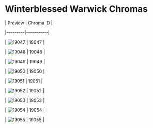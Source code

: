 # Winterblessed Warwick Chromas


| Preview | Chroma ID |

|---------|-----------|

| ![19047](https://raw.communitydragon.org/latest/plugins/rcp-be-lol-game-data/global/default/v1/champion-chroma-images/19/19047.png) | 19047 |

| ![19048](https://raw.communitydragon.org/latest/plugins/rcp-be-lol-game-data/global/default/v1/champion-chroma-images/19/19048.png) | 19048 |

| ![19049](https://raw.communitydragon.org/latest/plugins/rcp-be-lol-game-data/global/default/v1/champion-chroma-images/19/19049.png) | 19049 |

| ![19050](https://raw.communitydragon.org/latest/plugins/rcp-be-lol-game-data/global/default/v1/champion-chroma-images/19/19050.png) | 19050 |

| ![19051](https://raw.communitydragon.org/latest/plugins/rcp-be-lol-game-data/global/default/v1/champion-chroma-images/19/19051.png) | 19051 |

| ![19052](https://raw.communitydragon.org/latest/plugins/rcp-be-lol-game-data/global/default/v1/champion-chroma-images/19/19052.png) | 19052 |

| ![19053](https://raw.communitydragon.org/latest/plugins/rcp-be-lol-game-data/global/default/v1/champion-chroma-images/19/19053.png) | 19053 |

| ![19054](https://raw.communitydragon.org/latest/plugins/rcp-be-lol-game-data/global/default/v1/champion-chroma-images/19/19054.png) | 19054 |

| ![19055](https://raw.communitydragon.org/latest/plugins/rcp-be-lol-game-data/global/default/v1/champion-chroma-images/19/19055.png) | 19055 |